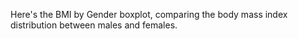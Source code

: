 Here's the BMI by Gender boxplot, comparing the body mass index distribution between males and females.
